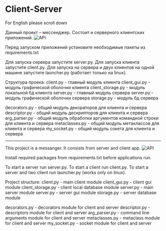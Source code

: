 # Client-Server
For English please scroll down



Данный проект – мессенджер. Состоит и серверного клиентских приложений.
![API](https://github.com/AleksandrVladimirovichNaumov/Client-Server/raw/main/Client-Server/MyMessenger/screenshots/client-server.png)

Перед запуском приложений установите необходимые пакеты из requirements.txt

Для запуска сервера запустите server.py.
Для запуска клиента запустите client.py.
Для запуска на сервера и двух клиентов на одной машине запустите launcher.py (работает только на linux).

Структура проека:
client.py - главный модуль клиента
client_gui.py - модуль графической оболочки клиента
client_storage.py - модуль локальной бд клиента
server.py - главный модуль сервера
server.py - модуль графической оболочки сервера
storage.py - модуль бд сервера

decorators.py - общий модуль декораторов для клиента и сервера
descriptor.py - общий модуль дескрипторов для клиента и сервера
arg_parser.py - общий модуль обработки аргументов командной строки для клиента и сервера
metaclasses.py - общий модуль метаклассов для клиента и сервера
my_socket.py - общий модуль сокета для клиента и сервера


*******************************************************************************************************************************************



This project is a messanger. It consists from server and client app.
![API](https://github.com/AleksandrVladimirovichNaumov/Client-Server/raw/main/Client-Server/MyMessenger/screenshots/client-server.png)

Install required packages from requirements.txt before applications run.

To start a server run server.py.
To start a client run client.py.
To start a server and two client run launcher.py (works only on linux).

Project structure:
client.py - main client module
client_gui.py - client gui module
client_storage.py - client local database module
server.py - main server module
server.py - server gui module
storage.py - server database module

decorators.py - decorators module for client and server
descriptor.py - descriptors module for client and server
arg_parser.py - command line arguments module for client and server
metaclasses.py - metaclass module for client and server
my_socket.py - socket module for client and server